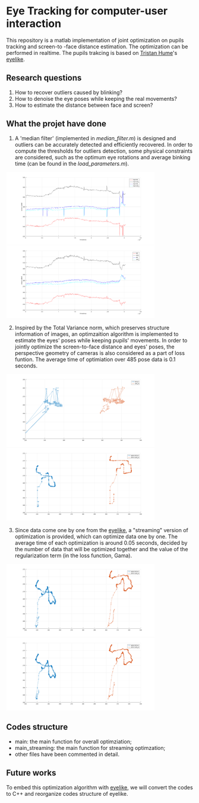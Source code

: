 # Eye Tracking for computer-user interaction
This repository is a matlab implementation of joint optimization on pupils tracking and screen-to -face distance estimation. The optimization can be performed in realtime. The pupils trakcing is based on [Tristan Hume](https://github.com/trishume)'s [eyelike](https://github.com/trishume/eyeLike).

## Research questions
1. How to recover outliers caused by blinking?
2. How to denoise the eye poses while keeping the real movements?
3. How to estimate the distance between face and screen? 

## What the projet have done
1. A 'median filter' (implemented in _median_filter.m_) is designed and outliers can be accurately detected and efficiently recovered. In order to compute the thresholds for outliers detection, some physical constraints are considered, such as the optimum eye rotations and average binking time (can be found in the _load_parameters.m_). 
<p float="left">
  <img src="https://github.com/GentleDell/EyeposeOptimization/blob/master/data/original_data.png" title="raw pose data" width="400" />
  <img src="https://github.com/GentleDell/EyeposeOptimization/blob/master/data/deoutlier_data.png" title="after filtering" width="400" /> 
</p>

2. Inspired by the Total Variance norm, which preserves structure information of images, an optimzaition algorithm is implemented to estimate the eyes' poses while keeping pupils' movements. In order to jointly optimize the screen-to-face distance and eyes' poses, the perspective geometry of cameras is also considered as a part of loss funtion. The average time of optimiation over 485 pose data is 0.1 seconds.
<p float="left">
  <img src="https://github.com/GentleDell/EyeposeOptimization/blob/master/data/raw_eyepose.png" title="raw pose data" width="400" />
  <img src="https://github.com/GentleDell/EyeposeOptimization/blob/master/data/jointlyoptimal_eyepose_0_11s.png" title="after filtering" width="400" /> 
</p>

3. Since data come one by one from the [eyelike](https://github.com/trishume/eyeLike), a "streaming" version of optimization is provided, which can optimize data one by one. The average time of each optimization is around 0.05 seconds, decided by the number of data that will be optimized together and the value of the regularization term (in the loss function, Gama).
<p float="left">
  <img src="https://github.com/GentleDell/EyeposeOptimization/blob/master/data/jointlyoptimal_eyepose_streaming_0_05.png" title="avg time = 0.05s" width="400" />
  <img src="https://github.com/GentleDell/EyeposeOptimization/blob/master/data/jointlyoptimal_eyepose_streaming_0_07s.png" title="avg time = 0.07s" width="400" /> 
</p>

## Codes structure
- main: the main function for overall optimziation;
- main_streaming: the main function for streaming optimzation;  
- other files have been commented in detail.

## Future works
To embed this optimization algorithm with [eyelike](https://github.com/trishume/eyeLike), we will convert the codes to C++ and reorganize codes structure of eyelike.
